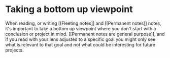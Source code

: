 # Taking a bottom up viewpoint
When reading, or writing [[Fleeting notes]] and [[Permanent notes]] notes, it's important to take a bottom up viewpoint where you don't start with a conclusion or project in mind. [[Permanent notes are general purpose]], and if you read with your lens adjusted to a specific goal you might only see what is relevant to that goal and not what could be interesting for future projects.
